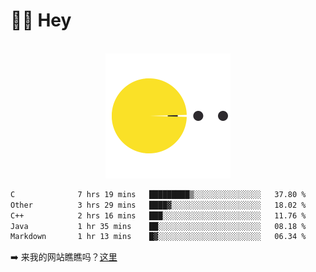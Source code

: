 
# 👋🏻 Hey
<div align="center">
	<br>
	<img src="https://raw.githubusercontent.com/Aniket965/Aniket965/master/pacman.svg?sanitize=true" width="200" height="200">
	<br>
</div>

<!--START_SECTION:waka-->

```txt
C              7 hrs 19 mins   █████████▒░░░░░░░░░░░░░░░   37.80 %
Other          3 hrs 29 mins   ████▓░░░░░░░░░░░░░░░░░░░░   18.02 %
C++            2 hrs 16 mins   ███░░░░░░░░░░░░░░░░░░░░░░   11.76 %
Java           1 hr 35 mins    ██░░░░░░░░░░░░░░░░░░░░░░░   08.18 %
Markdown       1 hr 13 mins    █▓░░░░░░░░░░░░░░░░░░░░░░░   06.34 %
```

<!--END_SECTION:waka-->

 ➡️  来我的网站瞧瞧吗？[这里](https://www.shaolongfei.com)
